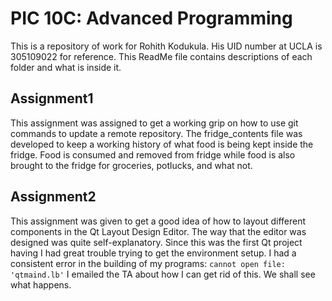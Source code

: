 # PIC 10C: Advanced Programming
This is a repository of work for Rohith Kodukula. His UID number at UCLA is 305109022 for reference. This ReadMe file contains descriptions of each folder and what is inside it.

## Assignment1
This assignment was assigned to get a working grip on how to use git commands to update a remote repository. The fridge_contents file was developed to keep a working history of what food is being kept inside the fridge. Food is consumed and removed from fridge while food is also brought to the fridge for groceries, potlucks, and what not.

## Assignment2
This assignment was given to get a good idea of how to layout different components in the Qt Layout Design Editor. The way that the editor was designed was quite self-explanatory. Since this was the first Qt project having I had great trouble trying to get the environment setup. I had a consistent error in the building of my programs: 
`cannot open file: 'qtmaind.lb'`
I emailed the TA about how I can get rid of this. We shall see what happens.
